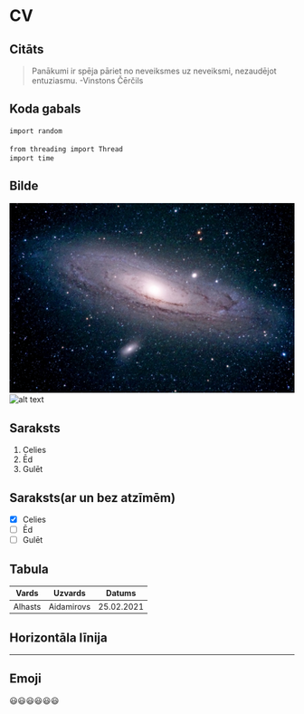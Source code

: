 # CV



## Citāts
> Panākumi ir spēja pāriet no neveiksmes uz neveiksmi, nezaudējot entuziasmu.
>-Vinstons Čērčils

## Koda gabals
```
import random

from threading import Thread
import time
```
## Bilde
![alt text](andromeda-galaxy-royalty-free-image-1585682435.jpg)
![alt text](https://media.npr.org/assets/img/2020/08/27/nasa-goods-real_wide-9168d715c2d4c488d7a0e594b397d7abdd969d9d.png)

## Saraksts
1. Celies
2. Ēd
3. Gulēt

## Saraksts(ar un bez atzīmēm)
- [X] Celies
- [ ] Ēd
- [ ] Gulēt

## Tabula
|Vards        |Uzvards      |Datums       |
|-------------|-------------|-------------|
|Alhasts      |Aidamirovs   |25.02.2021   |

## Horizontāla līnija
---

## Emoji
😃😃😃😃😃😃
